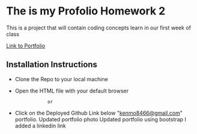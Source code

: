 # The is my Profolio Homework 2
This is a project that will contain coding concepts learn in our first week of class

[Link to Portfolio](https://kbentley7.github.io/myupdatedportfoliokb1/)

## Installation Instructions

   * Clone the Repo to your local machine
   
   * Open the HTML file with your default browser
   
                     or
                     
   * Click on the Deployed Github Link below
"kenmo8466@gmail.com"
  portfolio.
  Updated portfolio photo
  Updated portfolio using bootstrap
  I added a linkedin link
